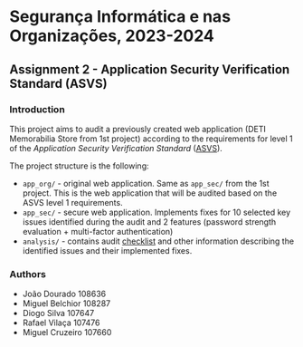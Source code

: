 # Segurança Informática e nas Organizações, 2023-2024

## Assignment 2 - Application Security Verification Standard (ASVS)

### Introduction

This project aims to audit a previously created web application (DETI Memorabilia Store from 1st project) according to the requirements for level 1 of the *Application Security Verification Standard* ([ASVS](https://owasp.org/www-project-application-security-verification-standard/)).

The project structure is the following:

- `app_org/` - original web application. Same as `app_sec/` from the 1st project. This is the web application that will be audited based on the ASVS level 1 requirements.
- `app_sec/` - secure web application. Implements fixes for 10 selected key issues identified during the audit and 2 features (password strength evaluation + multi-factor authentication)
- `analysis/` - contains audit [checklist](https://github.com/shenril/owasp-asvs-checklist) and other information describing the identified issues and their implemented fixes.

### Authors

- João Dourado 108636
- Miguel Belchior 108287
- Diogo Silva 107647
- Rafael Vilaça 107476
- Miguel Cruzeiro 107660
